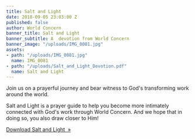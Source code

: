 ```yaml
---
title: Salt and Light
date: 2018-09-05 23:03:00 Z
published: false
author: World Concern
banner_title: Salt and Light
banner_subtitle: A  devotion from World Concern
banner_image: "/uploads/IMG_0081.jpg"
assets:
- path: "/uploads/IMG_0081.jpg"
  name: IMG_0081
- path: "/uploads/Salt_and_Light_Devotion.pdf"
  name: Salt and Light
---
```


Join us on a prayerful journey and bear witness to God's transforming work around the world.

Salt and Light is a prayer guide to help you become more intimately connected with God's work through World Concern. And we hope that in doing so, you also draw closer to Him! 

<a href="/uploads/Salt_and_Light_Devotion.pdf" title="Salt and Light" class="button secondary full">Download Salt and Light &nbsp;&raquo;</a>
